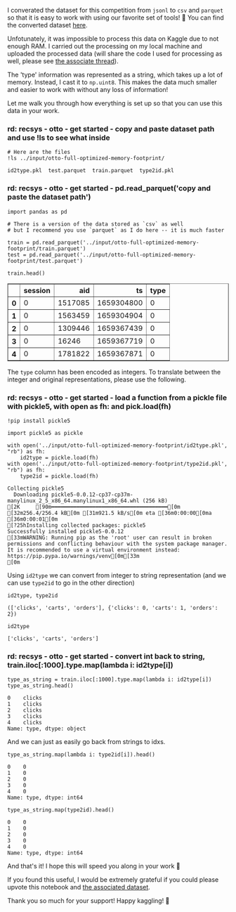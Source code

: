 I converated the dataset for this competition from `jsonl` to `csv` and `parquet` so that it is easy to work with using our favorite set of tools! 🙂 You can find the converted dataset [here](https://www.kaggle.com/datasets/radek1/otto-full-optimized-memory-footprint).

Unfotunately, it was impossible to process this data on Kaggle due to not enough RAM. I carried out the processing on my local machine and uploaded the processed data (will share the code I used for processing as well, please see [the associate thread](https://www.kaggle.com/competitions/otto-recommender-system/discussion/363843)).

The 'type' information was represented as a string, which takes up a lot of memory. Instead, I cast it to `np.uint8`. This makes the data much smaller and easier to work with without any loss of information!

Let me walk you through how everything is set up so that you can use this data in your work.

### rd: recsys - otto - get started - copy and paste dataset path and use !ls to see what inside


```
# Here are the files
!ls ../input/otto-full-optimized-memory-footprint/
```

    id2type.pkl  test.parquet  train.parquet  type2id.pkl


### rd: recsys - otto - get started - pd.read_parquet('copy and paste the dataset path')


```
import pandas as pd

# There is a version of the data stored as `csv` as well
# but I recommend you use `parquet` as I do here -- it is much faster

train = pd.read_parquet('../input/otto-full-optimized-memory-footprint/train.parquet')
test = pd.read_parquet('../input/otto-full-optimized-memory-footprint/test.parquet')
```


```
train.head()
```




<div>
<style scoped>
    .dataframe tbody tr th:only-of-type {
        vertical-align: middle;
    }

    .dataframe tbody tr th {
        vertical-align: top;
    }

    .dataframe thead th {
        text-align: right;
    }
</style>
<table border="1" class="dataframe">
  <thead>
    <tr style="text-align: right;">
      <th></th>
      <th>session</th>
      <th>aid</th>
      <th>ts</th>
      <th>type</th>
    </tr>
  </thead>
  <tbody>
    <tr>
      <th>0</th>
      <td>0</td>
      <td>1517085</td>
      <td>1659304800</td>
      <td>0</td>
    </tr>
    <tr>
      <th>1</th>
      <td>0</td>
      <td>1563459</td>
      <td>1659304904</td>
      <td>0</td>
    </tr>
    <tr>
      <th>2</th>
      <td>0</td>
      <td>1309446</td>
      <td>1659367439</td>
      <td>0</td>
    </tr>
    <tr>
      <th>3</th>
      <td>0</td>
      <td>16246</td>
      <td>1659367719</td>
      <td>0</td>
    </tr>
    <tr>
      <th>4</th>
      <td>0</td>
      <td>1781822</td>
      <td>1659367871</td>
      <td>0</td>
    </tr>
  </tbody>
</table>
</div>



The `type` column has been encoded as integers. To translate between the integer and original representations, please use the following.

### rd: recsys - otto - get started - load a function from a pickle file with pickle5, with open as fh: and pick.load(fh)


```
!pip install pickle5

import pickle5 as pickle

with open('../input/otto-full-optimized-memory-footprint/id2type.pkl', "rb") as fh:
    id2type = pickle.load(fh)
with open('../input/otto-full-optimized-memory-footprint/type2id.pkl', "rb") as fh:
    type2id = pickle.load(fh)
```

    Collecting pickle5
      Downloading pickle5-0.0.12-cp37-cp37m-manylinux_2_5_x86_64.manylinux1_x86_64.whl (256 kB)
    [2K     [90m━━━━━━━━━━━━━━━━━━━━━━━━━━━━━━━━━━━━━[0m [32m256.4/256.4 kB[0m [31m921.5 kB/s[0m eta [36m0:00:00[0ma [36m0:00:01[0m
    [?25hInstalling collected packages: pickle5
    Successfully installed pickle5-0.0.12
    [33mWARNING: Running pip as the 'root' user can result in broken permissions and conflicting behaviour with the system package manager. It is recommended to use a virtual environment instead: https://pip.pypa.io/warnings/venv[0m[33m
    [0m

Using `id2type` we can convert from integer to string representation (and we can use `type2id` to go in the other direction)


```
id2type, type2id
```




    (['clicks', 'carts', 'orders'], {'clicks': 0, 'carts': 1, 'orders': 2})




```
id2type
```




    ['clicks', 'carts', 'orders']



### rd: recsys - otto - get started - convert int back to string, train.iloc[:1000].type.map(lambda i: id2type[i])


```
type_as_string = train.iloc[:1000].type.map(lambda i: id2type[i])
type_as_string.head()
```




    0    clicks
    1    clicks
    2    clicks
    3    clicks
    4    clicks
    Name: type, dtype: object



And we can just as easily go back from strings to idxs.


```
type_as_string.map(lambda i: type2id[i]).head()
```




    0    0
    1    0
    2    0
    3    0
    4    0
    Name: type, dtype: int64




```
type_as_string.map(type2id).head()
```




    0    0
    1    0
    2    0
    3    0
    4    0
    Name: type, dtype: int64



And that's it! I hope this will speed you along in your work 🙂

If you found this useful, I would be extremely grateful if you could please upvote this notebook and [the associated dataset](https://www.kaggle.com/datasets/radek1/otto-full-optimized-memory-footprint).

Thank you so much for your support! Happy kaggling! 🥳
